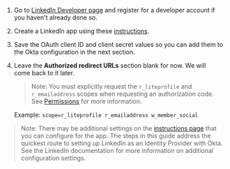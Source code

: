 1. Go to [LinkedIn Developer page](https://developer.linkedin.com/) and register for a developer account if you haven't already done so.

2. Create a LinkedIn app using these [instructions](https://www.linkedin.com/developer/apps).

3. Save the OAuth client ID and client secret values so you can add them to the Okta configuration in the next section.

4. Leave the **Authorized redirect URLs** section blank for now. We will come back to it later.

    > Note: You must explicitly request the `r_liteprofile` and `r_emailaddress` scopes when requesting an authorization code. See [Permissions](https://docs.microsoft.com/en-us/linkedin/shared/authentication/permissions?context=linkedin/context) for more information.

    Example: `scope=r_liteprofile r_emailaddress w_member_social`

> Note: There may be additional settings on the [instructions page](https://www.linkedin.com/developer/apps) that you can configure for the app. The steps in this guide address the quickest route to setting up LinkedIn as an Identity Provider with Okta. See the LinkedIn documentation for more information on additional configuration settings.
